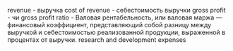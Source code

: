 revenue - выручка
cost of revenue - себестоимость выручки
gross profit - чи
gross profit ratio - Валовая рентабельность, или валовая маржа — финансовый коэффициент, представляющий собой разницу между выручкой и себестоимостью реализованной продукции, выраженной в процентах от выручки.
research and development expenses

